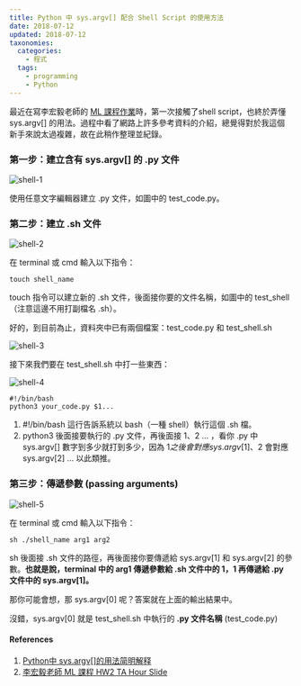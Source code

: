 ```yaml
---
title: Python 中 sys.argv[] 配合 Shell Script 的使用方法
date: 2018-07-12
updated: 2018-07-12
taxonomies:
  categories: 
    - 程式
  tags: 
    - programming
    - Python
---
```


最近在寫李宏毅老師的 [ML 課程作業](https://ntumlta.github.io/2017fall-ml-hw2/)時，第一次接觸了shell script，也終於弄懂 sys.argv[] 的用法。過程中看了網路上許多參考資料的介紹，總覺得對於我這個新手來說太過複雜，故在此稍作整理並紀錄。

<!-- more -->

### 第一步：建立含有 sys.argv[] 的 .py 文件

![shell-1](https://drive.google.com/uc?export=view&id=1my49WdrYo4gpdlEVB3e9pQM4PWiGZXUd)

使用任意文字編輯器建立 .py 文件，如圖中的 test_code.py。

### 第二步：建立 .sh 文件

![shell-2](https://drive.google.com/uc?export=view&id=1OVYz4Ru-PpKyodKcYXLuoN4fkYKbbdH0)

在 terminal 或 cmd 輸入以下指令：

```
touch shell_name
```

touch 指令可以建立新的 .sh 文件，後面接你要的文件名稱，如圖中的 test_shell（注意這邊不用打副檔名 .sh）。

好的，到目前為止，資料夾中已有兩個檔案：test_code.py 和 test_shell.sh

![shell-3](https://drive.google.com/uc?export=view&id=1Sjn1cfv8Ra605qp6wsjcV34qg4izp1tT)

接下來我們要在 test_shell.sh 中打一些東西：

![shell-4](https://drive.google.com/uc?export=view&id=1aBRQ3QrskXmil4xSpl5fDHd843oxuYkq)

```
#!/bin/bash
python3 your_code.py $1...
```

1. \#!/bin/bash 這行告訴系統以 bash（一種 shell）執行這個 .sh 檔。
2. python3 後面接要執行的 .py 文件，再後面接 $1、$2 … ，看你 .py 中 sys.argv[] 數字到多少就打到多少，因為 $1 之後會對應 sys.argv[1]、$2 會對應 sys.argv[2] … 以此類推。

### 第三步：傳遞參數 (passing arguments)

![shell-5](https://drive.google.com/uc?export=view&id=1FYqp00RH_QW33bKQ_6c8O9AzSux19xi3)

在 terminal 或 cmd 輸入以下指令：

```
sh ./shell_name arg1 arg2
```

sh 後面接 .sh 文件的路徑，再後面接你要傳遞給 sys.argv[1] 和 sys.argv[2] 的參數。**也就是說，terminal 中的 arg1 傳遞參數給 .sh 文件中的 $1，$1 再傳遞給 .py 文件中的 sys.argv[1]。**

那你可能會想，那 sys.argv[0] 呢？答案就在上面的輸出結果中。

沒錯，sys.argv[0] 就是 test_shell.sh 中執行的 **.py 文件名稱** (test_code.py)

#### References

1. [Python中 sys.argv[]的用法简明解释](https://www.cnblogs.com/aland-1415/p/6613449.html)
2. [李宏毅老師 ML 課程 HW2 TA Hour Slide](https://docs.google.com/presentation/d/1nOJkDRXDdORwkwibzX55w7jGOyB-rPjCOeRpwaZ82as/edit#slide=id.g1d460c2d77_0_60)